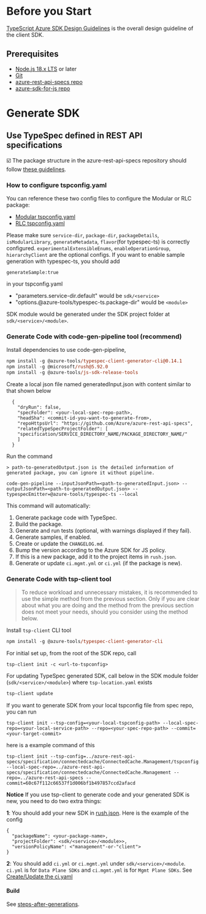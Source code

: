 # Before you Start

[TypeScript Azure SDK Design Guidelines](https://azure.github.io/azure-sdk/typescript_introduction.html) is the overall design guideline of the client SDK.

## Prerequisites

- [Node.js 18.x LTS](https://nodejs.org/en/download) or later
- [Git](https://git-scm.com/downloads)
- [azure-rest-api-specs repo](https://github.com/Azure/azure-rest-api-specs)
- [azure-sdk-for-js repo](https://github.com/Azure/azure-sdk-for-js/)

# Generate SDK

## Use TypeSpec defined in REST API specifications

:ballot_box_with_check: The package structure in the azure-rest-api-specs repository should follow [these guidelines](https://github.com/Azure/azure-rest-api-specs/blob/main/documentation/typespec-structure-guidelines.md#structure).

### How to configure tspconfig.yaml
You can reference these two config files to configure the Modular or RLC package:
- [Modular tspconfig.yaml](https://github.com/Azure/azure-rest-api-specs/blob/main/specification/contosowidgetmanager/Contoso.Management/tspconfig.yaml)
- [RLC tspconfig.yaml](https://github.com/Azure/azure-rest-api-specs/blob/main/specification/ai/Face/tspconfig.yaml)

Please make sure `service-dir`, `package-dir`, `packageDetails`, `isModularLibrary`, `generateMetadata`, `flavor`(for typespec-ts) is correctly configured. `experimentalExtensibleEnums`, `enableOperationGroup`, `hierarchyClient` are the optional configs.
If you want to enable sample generation with typespec-ts, you should add 
```
generateSample:true
```
in your tspconfig.yaml


- "parameters.service-dir.default" would be `sdk/<service>`
- "options.@azure-tools/typespec-ts.package-dir" would be `<module>`

SDK module would be generated under the SDK project folder at `sdk/<service>/<module>`.

### Generate Code with code-gen-pipeline tool (recommend)

Install dependencies to use code-gen-pipeline,  
```ps
npm install -g @azure-tools/typespec-client-generator-cli@0.14.1
npm install -g @microsoft/rush@5.92.0
npm install -g @azure-tools/js-sdk-release-tools
```

Create a local json file named generatedInput.json with content similar to that shown below
```
  {
    "dryRun": false,
    "specFolder": <your-local-spec-repo-path>,
    "headSha": <commit-id-you-want-to-generate-from>,
    "repoHttpsUrl": "https://github.com/Azure/azure-rest-api-specs",
    "relatedTypeSpecProjectFolder": [
    "specification/SERVICE_DIRECTORY_NAME/PACKAGE_DIRECTORY_NAME/"
    ]
  }
```

Run the command
```
> path-to-generatedOutput.json is the detailed information of generated package, you can ignore it without pipeline.

code-gen-pipeline --inputJsonPath=<path-to-generatedInput.json> --outputJsonPath=<path-to-generatedOutput.json> --typespecEmitter=@azure-tools/typespec-ts --local
```

This command will automatically:
1. Generate package code with TypeSpec.
2. Build the package.
3. Generate and run tests (optional, with warnings displayed if they fail).
4. Generate samples, if enabled.
5. Create or update the `CHANGELOG.md`.
6. Bump the version according to the Azure SDK for JS policy.
7. If this is a new package, add it to the project items in `rush.json`.
8. Generate or update `ci.mgmt.yml` or `ci.yml` (if the package is new).


### Generate Code with tsp-client tool
> To reduce workload and unnecessary mistakes, it is recommended to use the simple method from the previous section. Only if you are clear about what you are doing and the method from the previous section does not meet your needs, should you consider using the method below.

Install `tsp-client` CLI tool

```ps
npm install -g @azure-tools/typespec-client-generator-cli
```

For initial set up, from the root of the SDK repo, call

```
tsp-client init -c <url-to-tspconfig>
```

For updating TypeSpec generated SDK, call below in the SDK module folder (`sdk/<service>/<module>`) where `tsp-location.yaml` exists

```ps
tsp-client update
```

If you want to generate SDK from your local tspconfig file from spec repo, you can run
```
tsp-client init --tsp-config=<your-local-tspconfig-path> --local-spec-repo=<your-local-service-path> --repo=<your-spec-repo-path> --commit=<your-target-commit>
```
here is a example command of this
```
tsp-client init --tsp-config=../azure-rest-api-specs/specification/connectedcache/ConnectedCache.Management/tspconfig.yaml --local-spec-repo=../azure-rest-api-specs/specification/connectedcache/ConnectedCache.Management --repo=../azure-rest-api-specs --commit=60c67f112c66537f1d006bf1b497857ccd2afacd
```

**Notice**
If you use tsp-client to generate code and your generated SDK is new, you need to do two extra things:

**1**: 
You should add your new SDK in [rush.json](https://github.com/Azure/azure-sdk-for-js/blob/main/rush.json).
Here is the example of the config
```
{
  "packageName": <your-package-name>,
  "projectFolder": <sdk/<service>/<module>>,
  "versionPolicyName": <"management"-or-"client">
}
```

**2**: You should add `ci.yml` or `ci.mgmt.yml` under `sdk/<service>/<module`. `ci.yml` is for `Data Plane SDKs` and `ci.mgmt.yml` is for `Mgmt Plane SDKs`. See [Create/Update the ci.yaml](https://github.com/Azure/azure-sdk-for-js/blob/main/documentation/steps-after-generations.md#createupdate-the-ciyaml)

#### Build

See [steps-after-generations](https://github.com/Azure/azure-sdk-for-js/blob/main/documentation/steps-after-generations.md).
